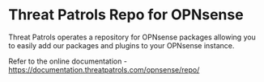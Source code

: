 # Threat Patrols Repo for OPNsense
Threat Patrols operates a repository for OPNsense packages allowing you to easily 
add our packages and plugins to your OPNsense instance.

Refer to the online documentation - https://documentation.threatpatrols.com/opnsense/repo/
